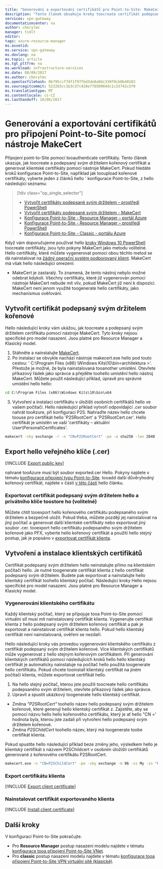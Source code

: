 ```yaml
---
title: "Generování a exportování certifikátů pro Point-to-Site: MakeCert: Azure | Microsoft Docs"
description: "Tento článek obsahuje kroky toocreate certifikát podepsaný svým držitelem kořenové, export veřejného klíče hello a generovat klientské certifikáty pomocí nástroje MakeCert."
services: vpn-gateway
documentationcenter: na
author: cherylmc
manager: timlt
editor: 
tags: azure-resource-manager
ms.assetid: 
ms.service: vpn-gateway
ms.devlang: na
ms.topic: article
ms.tgt_pltfrm: na
ms.workload: infrastructure-services
ms.date: 08/09/2017
ms.author: cherylmc
ms.openlocfilehash: 0b795ccf74f1f97fbd3de8a0dc339f9cb0b48183
ms.sourcegitcommit: 523283cc1b3c37c428e77850964dc1c33742c5f0
ms.translationtype: MT
ms.contentlocale: cs-CZ
ms.lasthandoff: 10/06/2017
---
```

# <a name="generate-and-export-certificates-for-point-to-site-connections-using-makecert"></a>Generování a exportování certifikátů pro připojení Point-to-Site pomocí nástroje MakeCert

Připojení point-to-Site pomocí tooauthenticate certifikáty. Tento článek ukazuje, jak toocreate a podepsaný svým držitelem kořenový certifikát a generovat klientské certifikáty pomocí nástroje MakeCert. Pokud hledáte kroků konfigurace Point-to-Site, například jak tooupload kořenové certifikáty, vyberte jeden z článků hello ' konfigurace Point-to-Site, z hello následující seznamu:

> [!div class="op_single_selector"]
> * [Vytvořit certifikáty podepsané svým držitelem – prostředí PowerShell](vpn-gateway-certificates-point-to-site.md)
> * [Vytvořit certifikáty podepsané svým držitelem - MakeCert](vpn-gateway-certificates-point-to-site-makecert.md)
> * [Konfigurace Point-to-Site - Resource Manager – portál Azure](vpn-gateway-howto-point-to-site-resource-manager-portal.md)
> * [Konfigurace Point-to-Site - Resource Manager – prostředí PowerShell](vpn-gateway-howto-point-to-site-rm-ps.md)
> * [Konfigurace Point-to-Site - Classic - portálu Azure](vpn-gateway-howto-point-to-site-classic-azure-portal.md)
> 
> 

Když vám doporučujeme používat hello [kroky Windows 10 PowerShell](vpn-gateway-certificates-point-to-site.md) toocreate certifikáty, jsou tyto pokyny MakeCert jako metodu volitelné. Hello certifikáty, které můžete vygenerovat pomocí obou těchto metod se dá nainstalovat na [žádný operační systém podporovaný klient](vpn-gateway-howto-point-to-site-resource-manager-portal.md#faq). MakeCert má však hello následující omezení:

* MakeCert je zastaralý. To znamená, že tento nástroj nebylo možné odebrat kdykoli. Všechny certifikáty, které již vygenerován pomocí nástroje MakeCert nebude mít vliv, pokud MakeCert již není k dispozici. MakeCert není jenom využité toogenerate hello certifikáty, jako mechanismus ověřování.

## <a name="rootcert"></a>Vytvořit certifikát podepsaný svým držitelem kořenové

Hello následující kroky vám ukážou, jak toocreate a podepsaný svým držitelem certifikátu pomocí nástroje MakeCert. Tyto kroky nejsou specifické pro model nasazení. Jsou platné pro Resource Manager a Klasický model.

1. Stáhněte a nainstalujte [MakeCert](https://msdn.microsoft.com/library/windows/desktop/aa386968(v=vs.85).aspx).
2. Po instalaci se obvykle nachází nástroje makecert.exe hello pod touto cestou: ' C:\Program Files (x86) \Windows Kits\10\bin\<architektura >'. Přestože je možné, že byla nainstalovaná tooanother umístění. Otevřete příkazový řádek jako správce a přejděte toohello umístění hello nástroj MakeCert. Můžete použít následující příklad, úpravě pro správné umístění hello hello:

  ```cmd
  cd C:\Program Files (x86)\Windows Kits\10\bin\x64
  ```
3. Vytvoření a instalaci certifikátu v úložišti osobních certifikátů hello ve vašem počítači. Hello následující příklad vytvoří odpovídající *.cer* soubor nahrát tooAzure, při konfiguraci P2S. Nahraďte název hello chcete toouse pro certifikát hello 'P2SRootCert' a 'P2SRootCert.cer'. Hello certifikát je umístěn ve vaší 'certifikáty – aktuální User\Personal\Certificates'.

  ```cmd
  makecert -sky exchange -r -n "CN=P2SRootCert" -pe -a sha256 -len 2048 -ss My
  ```

## <a name="cer"></a>Export hello veřejného klíče (.cer)

[!INCLUDE [Export public key](../../includes/vpn-gateway-certificates-export-public-key-include.md)]

nahrané tooAzure musí být soubor exported.cer Hello. Pokyny najdete v tématu [konfigurace připojení typu Point-to-Site](vpn-gateway-howto-point-to-site-resource-manager-portal.md#uploadfile). tooadd další důvěryhodný kořenový certifikát, najdete v části [v této části](vpn-gateway-howto-point-to-site-resource-manager-portal.md#add) hello článku.

### <a name="export-hello-self-signed-certificate-and-private-key-toostore-it-optional"></a>Exportovat certifikát podepsaný svým držitelem hello a privátního klíče toostore ho (volitelné)

Můžete chtít tooexport hello kořenového certifikátu podepsaného svým držitelem a bezpečně uložit. Pokud třeba, můžete později jej nainstalovat na jiný počítač a generovat další klientské certifikáty nebo exportovat jiný soubor .cer. tooexport hello certifikátu podepsaného svým držitelem kořenové jako PFX, vyberte hello kořenový certifikát a použití hello stejný postup, jak je popsáno v [exportovat certifikát klienta](#clientexport).

## <a name="create-and-install-client-certificates"></a>Vytvoření a instalace klientských certifikátů

Certifikát podepsaný svým držitelem hello neinstalujte přímo na klientském počítači hello. Je nutné toogenerate certifikát klienta z hello certifikát podepsaný svým držitelem. Budete pak exportovat a nainstalujte hello klientský certifikát toohello klientský počítač. Následující kroky Hello nejsou specifické pro model nasazení. Jsou platné pro Resource Manager a Klasický model.

### <a name="clientcert"></a>Vygenerování klientského certifikátu

Každý klientský počítač, který se připojuje tooa Point-to-Site pomocí virtuální síť musí mít nainstalovaný certifikát klienta. Vygenerujte certifikát klienta z hello podepsaný svým držitelem kořenový certifikát a pak je exportovat a nainstalovat certifikát klienta hello. Pokud hello klientský certifikát není nainstalovaná, ověření se nezdaří. 

Hello následující kroky vás provedou vygenerování klientského certifikátu z certifikát podepsaný svým držitelem kořenové. Více klientských certifikátů může vygenerovat z hello stejným kořenovým certifikátem. Při generování klientských certifikátů pomocí následujících kroků hello hello klientský certifikát je automaticky nainstaluje na počítač hello použitá toogenerate hello certifikátu. Pokud chcete tooinstall klientský certifikát na jiném počítači klienta, můžete exportovat certifikát hello.
 
1. Na hello stejný počítač, kterou jste použili toocreate hello certifikátu podepsaného svým držitelem, otevřete příkazový řádek jako správce.
2. Upravit a spustit ukázkový toogenerate hello klientský certifikát.
  * Změna *"P2SRootCert"* toohello název hello podepsaný svým držitelem kořenové, které generují hello klientský certifikát z. Zajistěte, aby se pomocí názvu hello hello kořenového certifikátu, který je ať hello "CN =' hodnota byla, kterou jste zadali při vytvoření hello podepsaný svým držitelem kořenové.
  * Změna *P2SChildCert* toohello název, který má toogenerate toobe certifikát klienta.

  Pokud spustíte hello následující příklad beze změny jeho, výsledkem hello je klientský certifikát s názvem P2SChildcert v osobním úložišti certifikátů generované z kořenového certifikátu P2SRootCert.

  ```cmd
  makecert.exe -n "CN=P2SChildCert" -pe -sky exchange -m 96 -ss My -in "P2SRootCert" -is my -a sha256
  ```

### <a name="clientexport"></a>Export certifikátu klienta

[!INCLUDE [Export client certificate](../../includes/vpn-gateway-certificates-export-client-cert-include.md)]

### <a name="install"></a>Nainstalovat certifikát exportovaného klienta

[!INCLUDE [Install client certificate](../../includes/vpn-gateway-certificates-install-client-cert-include.md)]

## <a name="next-steps"></a>Další kroky

V konfiguraci Point-to-Site pokračujte. 

* Pro **Resource Manager** postup nasazení modelu najdete v tématu [konfigurace tooa připojení Point-to-Site VNet](vpn-gateway-howto-point-to-site-resource-manager-portal.md).
* Pro **classic** postup nasazení modelu najdete v tématu [konfigurace tooa připojení Point-to-Site VPN virtuální sítě (klasické)](vpn-gateway-howto-point-to-site-classic-azure-portal.md).

